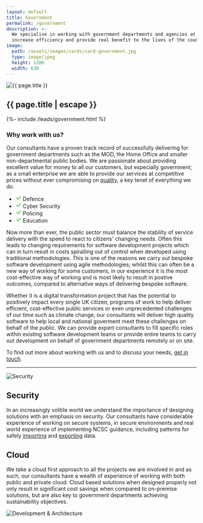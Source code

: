 ```yaml
---
layout: default
title: Government
permalink: /government
description: >- 
  We specialise in working with government departments and agencies at all levels. We take great pleasure in helping government departments
  increase efficiency and provide real benefit to the lives of the country's citizens through the innovative, secure and cost-effective use of IT.
image:
  path: /assets/images/cards/card-government.jpg
  type: image/jpeg
  height: 1200
  width: 630
---
```


<section class="row">
  <div class="col">
    <div class="col-12 col-md-6 ms-md-2 mb-3 mb-md-1 float-md-end">
      <div class="splash-img position-relative">
        <img class="d-block w-100" src="{{ "/assets/images/splash-government.jpg" | relative_url }}" alt="{{ page.title }}">
      </div>
    </div>
    <h1 class="fs-3 mt-3">{{ page.title | escape }}</h1>
    {%- include /leads/government.html %}
    <h3 class="fs-4 mt-5">Why work with us?</h3>
    <p>Our consultants have a proven track record of successfully delivering for government departments such as the MOD, the Home Office and smaller non-departmental public bodies. 
    We are passionate about providing excellent value for money to <span class="fst-italic">all</span> our customers, but especially government; as a small enterprise we are able 
    to provide our services at competitive prices without ever compromising on <a href="{{ "/quality-software" | relative_url }}">quality</a>, a key tenet of everything we do.</p>
    <div class="card info col-12 col-md-5 col-lg-4 float-md-start me-md-2 mb-3 mb-md-0">
      <ul class="list-group list-group-flush border-top-0">
        <li class="list-group-item border-bottom-0 text-truncate" title="Defence">
          <svg xmlns="http://www.w3.org/2000/svg" width="16" height="16" fill="#00b300" class="bi bi-check-lg" viewBox="0 0 16 16">
            <path d="M12.736 3.97a.733.733 0 0 1 1.047 0c.286.289.29.756.01 1.05L7.88 12.01a.733.733 0 0 1-1.065.02L3.217 8.384a.757.757 0 0 1 0-1.06.733.733 0 0 1 1.047 0l3.052 3.093 5.4-6.425a.247.247 0 0 1 .02-.022Z"/>
          </svg>
          Defence
        </li>
        <li class="list-group-item border-bottom-0 text-truncate" title="Cyber Security">
          <svg xmlns="http://www.w3.org/2000/svg" width="16" height="16" fill="#00b300" class="bi bi-check-lg" viewBox="0 0 16 16">
            <path d="M12.736 3.97a.733.733 0 0 1 1.047 0c.286.289.29.756.01 1.05L7.88 12.01a.733.733 0 0 1-1.065.02L3.217 8.384a.757.757 0 0 1 0-1.06.733.733 0 0 1 1.047 0l3.052 3.093 5.4-6.425a.247.247 0 0 1 .02-.022Z"/>
          </svg>
          Cyber Security
        </li>
        <li class="list-group-item border-bottom-0 text-truncate" title="Policing">
          <svg xmlns="http://www.w3.org/2000/svg" width="16" height="16" fill="#00b300" class="bi bi-check-lg" viewBox="0 0 16 16">
            <path d="M12.736 3.97a.733.733 0 0 1 1.047 0c.286.289.29.756.01 1.05L7.88 12.01a.733.733 0 0 1-1.065.02L3.217 8.384a.757.757 0 0 1 0-1.06.733.733 0 0 1 1.047 0l3.052 3.093 5.4-6.425a.247.247 0 0 1 .02-.022Z"/>
          </svg>
          Policing
        </li>
        <li class="list-group-item border-bottom-0 text-truncate" title="Education">
          <svg xmlns="http://www.w3.org/2000/svg" width="16" height="16" fill="#00b300" class="bi bi-check-lg" viewBox="0 0 16 16">
            <path d="M12.736 3.97a.733.733 0 0 1 1.047 0c.286.289.29.756.01 1.05L7.88 12.01a.733.733 0 0 1-1.065.02L3.217 8.384a.757.757 0 0 1 0-1.06.733.733 0 0 1 1.047 0l3.052 3.093 5.4-6.425a.247.247 0 0 1 .02-.022Z"/>
          </svg>
          Education
        </li>
      </ul>
    </div>
    <p>Now more than ever, the public sector must balance the stability of service delivery with the speed to react to citizens' changing needs. Often this leads to changing
    requirements for software development projects which can in turn result in costs spiralling out of control when developed using traditional methodologies. This is one of the
    reasons we carry out bespoke software development using agile methodologies; whilst this can often be a new way of working for some customers, in our experience it is the most 
    cost-effective way of working and is most likely to result in postive outcomes, compared to alternative ways of delivering bespoke software.</p>
    <p>Whether it is a digital transformation project that has the potential to positively impact every single UK citizen, programs of work to help deliver efficient, cost-effective
    public services or even unprecedented challenges of our time such as climate change, our consultants will deliver high quality software to help local and national goverment 
    meet these challenges on behalf of the public. We can provide expert consultants to fill specific roles within existing software development teams or provide entire teams 
    to carry out development on behalf of government departments remotely or on site.</p>
    <p> To find out more about working with us and to discuss your needs, <a href="{{ "/contact-us" | relative_url }}">get in touch</a>.</p>
    <hr />
  </div>
</section>

<div class="row mb-md-3">
  <div class="col-12 col-md-6">
    <div class="splash-img position-relative">
      <img class="d-block w-100" src="{{ "/assets/images/splash-security.jpg" | relative_url }}" alt="Security">
    </div>
  </div>
  <div class="d-flex align-items-center col-12 col-md-6">
    <section class="pt-2 pt-md-0 mb-lg-5">
      <h2 class="fs-3">Security</h2>
      <p>In an increasingly volitile world we understand the importance of designing solutions with an emphasis on security. Our consultants have considerable experience of working on secure 
      systems, in secure environments and real world experience of implementing NCSC guidance, including patterns for safely 
      <a href="https://www.ncsc.gov.uk/guidance/pattern-safely-importing-data" target="_blank">importing</a> and
      <a href="https://www.ncsc.gov.uk/guidance/design-pattern-safely-exporting-data" target="_blank">exporting</a> data.</p>
    </section>
  </div>
</div>

<div class="row mb-3">
  <div class="d-flex align-items-center col-12 order-2 col-md-6 order-md-1">
    <section class="pt-2 pt-md-0 mb-lg-5">
      <h2 class="fs-3">Cloud</h2>
      <p>We take a cloud first approach to all the projects we are involved in and as such, our consultants have a wealth of experience of working with both public and private cloud. Cloud 
      based solutions when designed properly not only result in significant cost savings when compared to on-premise solutions, but are also key to government departments achieving 
      sustainability objectives.</p>
    </section>
  </div>
  <div class="col-12 order-1 col-md-6 order-md-2">
    <div class="splash-img position-relative">
      <!--<a href="{{ "/cloud-first" | relative_url }}" class="fs-4" title="Discover more about the cloud:">-->
        <img class="d-block w-100" src="{{ "/assets/images/splash-cloud.jpg" | relative_url }}" alt="Development & Architecture">
      <!--</a>-->
    </div>
  </div>
</div>
